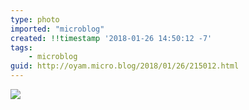 ```yaml
---
type: photo
imported: "microblog"
created: !!timestamp '2018-01-26 14:50:12 -7'
tags:
    - microblog
guid: http://oyam.micro.blog/2018/01/26/215012.html
---
```

![](/media/images/photos/2018/01/IMG_0518.jpg)

